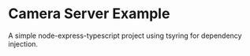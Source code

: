 # Camera Server Example

A simple node-express-typescript project using tsyring for dependency injection.

